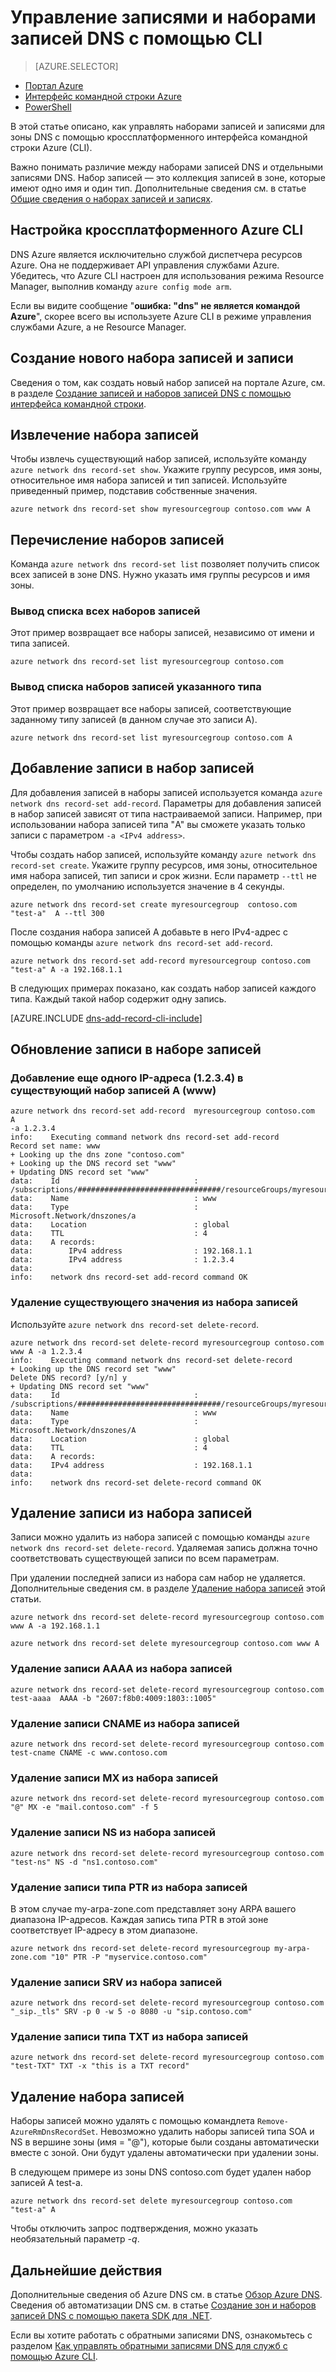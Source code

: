 <properties
   pageTitle="Управление наборами записей и записями DNS в Azure DNS с помощью Azure CLI | Microsoft Azure"
   description="Управляйте наборами записей и записями DNS в службе Azure DNS при размещении вашего домена в Azure DNS. Все команды интерфейса командной строки для операций с наборами записей и записями."
   services="dns"
   documentationCenter="na"
   authors="jtuliani"
   manager="carmonm"
   editor=""/>

<tags
   ms.service="dns"
   ms.devlang="na"
   ms.topic="article"
   ms.tgt_pltfrm="na"
   ms.workload="infrastructure-services"
   ms.date="09/22/2016"
   ms.author="jtuliani"/>

# Управление записями и наборами записей DNS с помощью CLI


> [AZURE.SELECTOR]
- [Портал Azure](dns-operations-recordsets-portal.md)
- [Интерфейс командной строки Azure](dns-operations-recordsets-cli.md)
- [PowerShell](dns-operations-recordsets.md)


В этой статье описано, как управлять наборами записей и записями для зоны DNS с помощью кроссплатформенного интерфейса командной строки Azure (CLI).

Важно понимать различие между наборами записей DNS и отдельными записями DNS. Набор записей — это коллекция записей в зоне, которые имеют одно имя и один тип. Дополнительные сведения см. в статье [Общие сведения о наборах записей и записях](dns-getstarted-create-recordset-cli.md).


## Настройка кроссплатформенного Azure CLI

DNS Azure является исключительно службой диспетчера ресурсов Azure. Она не поддерживает API управления службами Azure. Убедитесь, что Azure CLI настроен для использования режима Resource Manager, выполнив команду `azure config mode arm`.

Если вы видите сообщение "**ошибка: "dns" не является командой Azure**", скорее всего вы используете Azure CLI в режиме управления службами Azure, а не Resource Manager.

## Создание нового набора записей и записи

Сведения о том, как создать новый набор записей на портале Azure, см. в разделе [Создание записей и наборов записей DNS с помощью интерфейса командной строки](dns-getstarted-create-recordset-cli.md).


## Извлечение набора записей

Чтобы извлечь существующий набор записей, используйте команду `azure network dns record-set show`. Укажите группу ресурсов, имя зоны, относительное имя набора записей и тип записей. Используйте приведенный пример, подставив собственные значения.

	azure network dns record-set show myresourcegroup contoso.com www A


## Перечисление наборов записей

Команда `azure network dns record-set list` позволяет получить список всех записей в зоне DNS. Нужно указать имя группы ресурсов и имя зоны.

### Вывод списка всех наборов записей

Этот пример возвращает все наборы записей, независимо от имени и типа записей.

	azure network dns record-set list myresourcegroup contoso.com

### Вывод списка наборов записей указанного типа

Этот пример возвращает все наборы записей, соответствующие заданному типу записей (в данном случае это записи A).

	azure network dns record-set list myresourcegroup contoso.com A


## Добавление записи в набор записей

Для добавления записей в наборы записей используется команда `azure network dns record-set add-record`. Параметры для добавления записей в набор записей зависят от типа настраиваемой записи. Например, при использовании набора записей типа "A" вы сможете указать только записи с параметром `-a <IPv4 address>`.

Чтобы создать набор записей, используйте команду `azure network dns record-set create`. Укажите группу ресурсов, имя зоны, относительное имя набора записей, тип записи и срок жизни. Если параметр `--ttl` не определен, по умолчанию используется значение в 4 секунды.

	azure network dns record-set create myresourcegroup  contoso.com "test-a"  A --ttl 300


После создания набора записей A добавьте в него IPv4-адрес с помощью команды `azure network dns record-set add-record`.

	azure network dns record-set add-record myresourcegroup contoso.com "test-a" A -a 192.168.1.1


В следующих примерах показано, как создать набор записей каждого типа. Каждый такой набор содержит одну запись.

[AZURE.INCLUDE [dns-add-record-cli-include](../../includes/dns-add-record-cli-include.md)]


## Обновление записи в наборе записей

### Добавление еще одного IP-адреса (1.2.3.4) в существующий набор записей A (www)

	azure network dns record-set add-record  myresourcegroup contoso.com  A
	-a 1.2.3.4
	info:    Executing command network dns record-set add-record
	Record set name: www
	+ Looking up the dns zone "contoso.com"
	+ Looking up the DNS record set "www"
	+ Updating DNS record set "www"
	data:    Id                              : /subscriptions/################################/resourceGroups/myresourcegroup/providers/Microsoft.Network/dnszones/contoso.com/a/www
	data:    Name                            : www
	data:    Type                            : Microsoft.Network/dnszones/a
	data:    Location                        : global
	data:    TTL                             : 4
	data:    A records:
	data:        IPv4 address                : 192.168.1.1
	data:        IPv4 address                : 1.2.3.4
	data:
	info:    network dns record-set add-record command OK

### Удаление существующего значения из набора записей
Используйте `azure network dns record-set delete-record`.

	azure network dns record-set delete-record myresourcegroup contoso.com www A -a 1.2.3.4
	info:    Executing command network dns record-set delete-record
	+ Looking up the DNS record set "www"
	Delete DNS record? [y/n] y
	+ Updating DNS record set "www"
	data:    Id                              : /subscriptions/################################/resourceGroups/myresourcegroup/providers/Microsoft.Network/dnszones/contoso.com/A/www
	data:    Name                            : www
	data:    Type                            : Microsoft.Network/dnszones/A
	data:    Location                        : global
	data:    TTL                             : 4
	data:    A records:
	data:    IPv4 address                    : 192.168.1.1
	data:
	info:    network dns record-set delete-record command OK



## Удаление записи из набора записей

Записи можно удалить из набора записей с помощью команды `azure network dns record-set delete-record`. Удаляемая запись должна точно соответствовать существующей записи по всем параметрам.

При удалении последней записи из набора сам набор не удаляется. Дополнительные сведения см. в разделе [Удаление набора записей](#delete) этой статьи.

	azure network dns record-set delete-record myresourcegroup contoso.com www A -a 192.168.1.1

	azure network dns record-set delete myresourcegroup contoso.com www A

### Удаление записи AAAA из набора записей

	azure network dns record-set delete-record myresourcegroup contoso.com test-aaaa  AAAA -b "2607:f8b0:4009:1803::1005"

### Удаление записи CNAME из набора записей

	azure network dns record-set delete-record myresourcegroup contoso.com test-cname CNAME -c www.contoso.com


### Удаление записи MX из набора записей

	azure network dns record-set delete-record myresourcegroup contoso.com "@" MX -e "mail.contoso.com" -f 5

### Удаление записи NS из набора записей

	azure network dns record-set delete-record myresourcegroup contoso.com  "test-ns" NS -d "ns1.contoso.com"

### Удаление записи типа PTR из набора записей
В этом случае my-arpa-zone.com представляет зону ARPA вашего диапазона IP-адресов. Каждая запись типа PTR в этой зоне соответствует IP-адресу в этом диапазоне.

	azure network dns record-set delete-record myresourcegroup my-arpa-zone.com "10" PTR -P "myservice.contoso.com"

### Удаление записи SRV из набора записей

	azure network dns record-set delete-record myresourcegroup contoso.com  "_sip._tls" SRV -p 0 -w 5 -o 8080 -u "sip.contoso.com"

### Удаление записи типа TXT из набора записей

	azure network dns record-set delete-record myresourcegroup contoso.com  "test-TXT" TXT -x "this is a TXT record"

## <a name="delete"></a>Удаление набора записей

Наборы записей можно удалять с помощью командлета `Remove-AzureRmDnsRecordSet`. Невозможно удалить наборы записей типа SOA и NS в вершине зоны (имя = "@"), которые были созданы автоматически вместе с зоной. Они будут удалены автоматически при удалении зоны.

В следующем примере из зоны DNS contoso.com будет удален набор записей A test-a.

	azure network dns record-set delete myresourcegroup contoso.com  "test-a" A

Чтобы отключить запрос подтверждения, можно указать необязательный параметр *-q*.


## Дальнейшие действия

Дополнительные сведения об Azure DNS см. в статье [Обзор Azure DNS](dns-overview.md). Сведения об автоматизации DNS см. в статье [Создание зон и наборов записей DNS с помощью пакета SDK для .NET](dns-sdk.md).

Если вы хотите работать с обратными записями DNS, ознакомьтесь с разделом [Как управлять обратными записями DNS для служб с помощью Azure CLI](dns-reverse-dns-record-operations-cli.md).

<!---HONumber=AcomDC_0928_2016-->